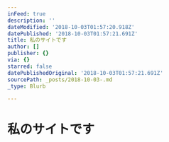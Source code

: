 ```yaml
---
inFeed: true
description: ''
dateModified: '2018-10-03T01:57:20.918Z'
datePublished: '2018-10-03T01:57:21.691Z'
title: 私のサイトです
author: []
publisher: {}
via: {}
starred: false
datePublishedOriginal: '2018-10-03T01:57:21.691Z'
sourcePath: _posts/2018-10-03-.md
_type: Blurb

---
```

# 私のサイトです